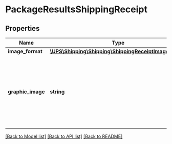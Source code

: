 # PackageResultsShippingReceipt

## Properties
Name | Type | Description | Notes
------------ | ------------- | ------------- | -------------
**image_format** | [**\UPS\Shipping\Shipping\ShippingReceiptImageFormat**](ShippingReceiptImageFormat.md) |  | 
**graphic_image** | **string** | Base 64 encoded receipt in HTML format.  The receipt image is only returned for the first 5 packages. | 

[[Back to Model list]](../../README.md#documentation-for-models) [[Back to API list]](../../README.md#documentation-for-api-endpoints) [[Back to README]](../../README.md)

